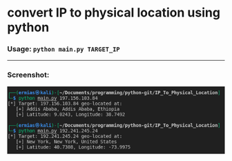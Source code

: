 # convert IP to physical location using python

### Usage: `python main.py TARGET_IP`
___

### Screenshot:

<img src="screenshot.png">
